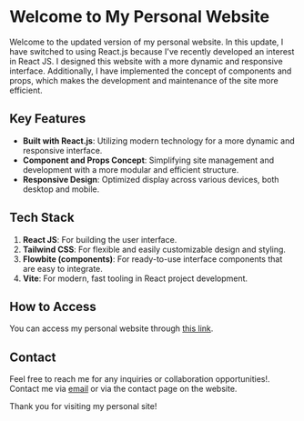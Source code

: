 # Welcome to My Personal Website

Welcome to the updated version of my personal website. In this update, I have switched to using React.js because I've recently developed an interest in React JS. I designed this website with a more dynamic and responsive interface. Additionally, I have implemented the concept of components and props, which makes the development and maintenance of the site more efficient.

## Key Features

- **Built with React.js**: Utilizing modern technology for a more dynamic and responsive interface.
- **Component and Props Concept**: Simplifying site management and development with a more modular and efficient structure.
- **Responsive Design**: Optimized display across various devices, both desktop and mobile.

## Tech Stack

1. **React JS**: For building the user interface.
2. **Tailwind CSS**: For flexible and easily customizable design and styling.
3. **Flowbite (components)**: For ready-to-use interface components that are easy to integrate.
4. **Vite**: For modern, fast tooling in React project development.


## How to Access

You can access my personal website through [this link](https://adipramana.vercel.app/).

## Contact

Feel free to reach me for any inquiries or collaboration opportunities!. Contact me via [email](mailto:dekjawa8@gmail.com) or via the contact page on the website.

Thank you for visiting my personal site!
